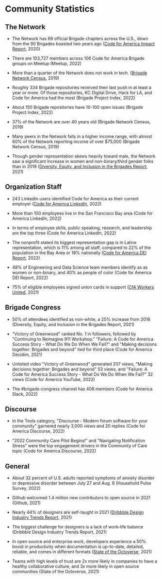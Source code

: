 # Community Statistics

## The Network

* The Network has 69 official Brigade chapters across the U.S., down from the 90 Brigades boasted two years ago ([Code for America Impact Report](https://codeforamerica.org/about-us/impact-reports/2020-impact-report/), 2020)

* There are 103,727 members across 106 Code for America Brigade groups on Meetup (Meetup, 2022)

* More than a quarter of the Network does not work in tech. ([Brigade Network Census](https://brigade.codeforamerica.org/about/brigade-network-census-2019/), 2019)

* Roughly 334 Brigade repositories received their last push in at least a year or more. Of those repositories, KC Digital Drive, Hack for LA, and Code for America had the most (Brigade Project Index, 2022)

* About 150 Brigade repositories have 10-100 open issues (Brigade Project Index, 2022)

* 37% of the Network are over 40 years old (Brigade Network Census, 2019) 

* Many peers in the Network falls in a higher income range, with almost 60% of the Network reporting income of over $75,000 (Brigade Network Census, 2019)

* Though gender representation skews heavily toward male, the Network saw a significant increase in women and non-binary/third gender folks than in 2019 ([Diversity, Equity, and Inclusion in the Brigades Report](https://brigade.codeforamerica.org/about/2021-dei-report/), 2021)


## Organization Staff

* 243 LinkedIn users identified Code for America as their current employer ([Code for America LinkedIn](https://www.linkedin.com/company/code-for-america/), 2022) 

* More than 100 employees live in the San Francisco Bay area (Code for America LinkedIn, 2022) 

* In terms of employee skills, public speaking, research, and leadership are the top three (Code for America LinkedIn, 2022) 

* The nonprofit stated its biggest representation gap is in Latinx representation, which is 11% among all staff, compared to 22% of the population in the Bay Area or 18% nationally ([Code for America DEI Report](https://codeforamerica.org/news/our-2020-diversity-equity-inclusion-report/), 2022)

* 48% of Engineering and Data Science team members identify as as women or non-binary, and 40% as people of color (Code for America DEI Report, 2022)

* 75% of eligible employees signed union cards in support ([CfA Workers United](https://twitter.com/CfAWorkers/status/1451587232129814535?s=20&t=P4HJRdZIeAswEam69B9ciA), 2021)


## Brigade Congress

*  50% of attendees identified as non-white, a 25% increase from 2018 (Diversity, Equity, and Inclusion in the Brigades Report, 2021)

* "Victory of Greenwood" ranked No. 1 in followers, followed by "Continuing to Reimagine 911 Workshop." "Failure: A Code for America Success Story - What Do We Do When We Fail?" and "Making decisions together: Brigades and beyond" tied for third place (Code for America Decidim, 2021)

* Unlisted video "Victory of Greenwood" generated 207 views, "Making decisions together: Brigades and beyond" 53 views, and "Failure: A Code for America Success Story - What Do We Do When We Fail?" 32 views (Code for America YouTube, 2022) 

* The #brigade-congress channel has 408 members (Code for America Slack, 2022)

## Discourse

* In the Tools category, "Discourse - Modern forum software for your community" garnered nearly 3,000 views and 20 replies (Code for America Discourse, 2022) 

* "2022 Community Care Pilot Begins!" and "Navigating Notification Stress" were the top engagement drivers in the Community of Care topic (Code for America Discourse, 2022) 

## General

* About 32 percent of U.S. adults reported symptoms of anxiety disorder or depressive disorder between July 27 and Aug. 8 (Household Pulse Survey, 2022)

* Github welcomed 1.4 million new contributors to open source in 2021 (Github, 2021)

* Nearly 44% of designers are self-taught in 2021 ([Dribbble Design Industry Trends Report](https://www.industry-trends.dribbble.com), 2021)

* The biggest challenge for designers is a lack of work-life balance (Dribbble Design Industry Trends Report, 2021)

* In open source and enterprise work, developers experience a 50% boost in productivity when documentation is up-to-date, detailed, reliable, and comes in different formats ([State of the Octoverse](https://octoverse.github.com), 2021)

* Teams with high levels of trust are 2x more likely in companies to have a healthy collaborative culture, and 3x more likely in open source communities (State of the Octoverse, 2021)
